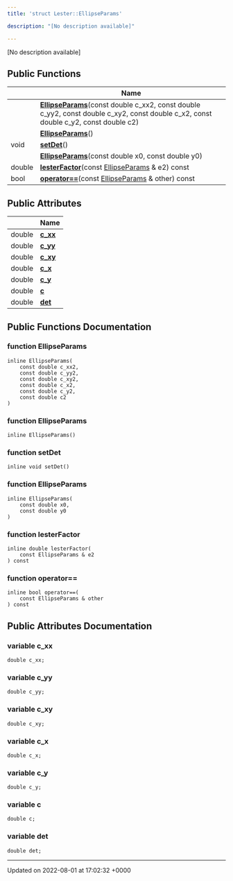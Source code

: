 ```yaml
---
title: 'struct Lester::EllipseParams'

description: "[No description available]"

---
```









[No description available]

## Public Functions

|                | Name           |
| -------------- | -------------- |
| | **[EllipseParams](/documentation/code/classes/structlester_1_1ellipseparams/#function-ellipseparams)**(const double c_xx2, const double c_yy2, const double c_xy2, const double c_x2, const double c_y2, const double c2) |
| | **[EllipseParams](/documentation/code/classes/structlester_1_1ellipseparams/#function-ellipseparams)**() |
| void | **[setDet](/documentation/code/classes/structlester_1_1ellipseparams/#function-setdet)**() |
| | **[EllipseParams](/documentation/code/classes/structlester_1_1ellipseparams/#function-ellipseparams)**(const double x0, const double y0) |
| double | **[lesterFactor](/documentation/code/classes/structlester_1_1ellipseparams/#function-lesterfactor)**(const [EllipseParams](/documentation/code/classes/structlester_1_1ellipseparams/) & e2) const |
| bool | **[operator==](/documentation/code/classes/structlester_1_1ellipseparams/#function-operator==)**(const [EllipseParams](/documentation/code/classes/structlester_1_1ellipseparams/) & other) const |

## Public Attributes

|                | Name           |
| -------------- | -------------- |
| double | **[c_xx](/documentation/code/classes/structlester_1_1ellipseparams/#variable-c-xx)**  |
| double | **[c_yy](/documentation/code/classes/structlester_1_1ellipseparams/#variable-c-yy)**  |
| double | **[c_xy](/documentation/code/classes/structlester_1_1ellipseparams/#variable-c-xy)**  |
| double | **[c_x](/documentation/code/classes/structlester_1_1ellipseparams/#variable-c-x)**  |
| double | **[c_y](/documentation/code/classes/structlester_1_1ellipseparams/#variable-c-y)**  |
| double | **[c](/documentation/code/classes/structlester_1_1ellipseparams/#variable-c)**  |
| double | **[det](/documentation/code/classes/structlester_1_1ellipseparams/#variable-det)**  |

## Public Functions Documentation

### function EllipseParams

```
inline EllipseParams(
    const double c_xx2,
    const double c_yy2,
    const double c_xy2,
    const double c_x2,
    const double c_y2,
    const double c2
)
```


### function EllipseParams

```
inline EllipseParams()
```


### function setDet

```
inline void setDet()
```


### function EllipseParams

```
inline EllipseParams(
    const double x0,
    const double y0
)
```


### function lesterFactor

```
inline double lesterFactor(
    const EllipseParams & e2
) const
```


### function operator==

```
inline bool operator==(
    const EllipseParams & other
) const
```


## Public Attributes Documentation

### variable c_xx

```
double c_xx;
```


### variable c_yy

```
double c_yy;
```


### variable c_xy

```
double c_xy;
```


### variable c_x

```
double c_x;
```


### variable c_y

```
double c_y;
```


### variable c

```
double c;
```


### variable det

```
double det;
```


-------------------------------

Updated on 2022-08-01 at 17:02:32 +0000